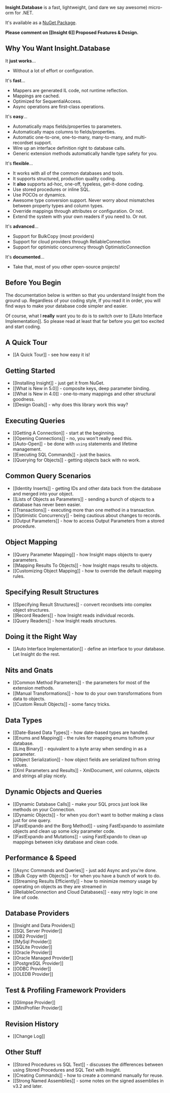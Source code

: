 **Insight.Database** is a fast, lightweight, (and dare we say awesome) micro-orm for .NET.

It's available as a [NuGet Package](http://www.nuget.org/packages/Insight.Database/).


**Please comment on [[Insight 6]] Proposed Features & Design.**


## Why You Want Insight.Database ##
It **just works**...

- Without a lot of effort or configuration.

It's **fast**...

- Mappers are generated IL code, not runtime reflection.
- Mappings are cached.
- Optimized for SequentialAccess.
- Async operations are first-class operations.

It's **easy**...

- Automatically maps fields/properties to parameters.
- Automatically maps columns to fields/properties.
- Automatic one-to-one, one-to-many, many-to-many, and multi-recordset support.
- Wire up an interface definition right to database calls.
- Generic extension methods automatically handle type safety for you.

It's **flexible**...

- It works with all of the common databases and tools.
- It supports structured, production quality coding.
- It **also** supports ad-hoc, one-off, typeless, get-it-done coding.
- Use stored procedures or inline SQL.
- Use POCOs or dynamics.
- Awesome type conversion support. Never worry about mismatches between property types and column types.
- Override mappings through attributes or configuration. Or not.
- Extend the system with your own readers if you need to. Or not.

It's **advanced**...

- Support for BulkCopy (most providers)
- Support for cloud providers through ReliableConnection
- Support for optimistic concurrency through OptimisticConnection

It's **documented**...

- Take that, most of you other open-source projects!

## Before You Begin ##

The documentation below is written so that you understand Insight from the ground up. Regardless of your coding style, If you read it in order, you will find ways to make your database code simpler and easier.

Of course, what I **really** want you to do is to switch over to [[Auto Interface Implementation]]. So please read at least that far before you get too excited and start coding.

## A Quick Tour ##

* [[A Quick Tour]] - see how easy it is!

## Getting Started ##

* [[Installing Insight]] - just get it from NuGet.
* [[What is New in 5.0]] - composite keys, deep parameter binding.
* [[What is New in 4.0]] - one-to-many mappings and other structural goodness.
* [[Design Goals]] - why does this library work this way?

## Executing Queries ##

* [[Getting A Connection]] - start at the beginning.
* [[Opening Connections]] - no, you won't really need this.
* [[Auto-Open]] - be done with `using` statements and lifetime management.
* [[Executing SQL Commands]] - just the basics.
* [[Querying for Objects]] - getting objects back with no work.

## Common Query Scenarios ##

* [[Identity Inserts]] - getting IDs and other data back from the database and merged into your object.
* [[Lists of Objects as Parameters]] - sending a bunch of objects to a database has never been easier.
* [[Transactions]] - executing more than one method in a transaction.
* [[Optimistic Concurrency]] - being cautious about changes to records.
* [[Output Parameters]] - how to access Output Parameters from a stored procedure.

## Object Mapping ##

* [[Query Parameter Mapping]] - how Insight maps objects to query parameters.
* [[Mapping Results To Objects]] - how Insight maps results to objects.
* [[Customizing Object Mapping]] - how to override the default mapping rules.

## Specifying Result Structures ##

* [[Specifying Result Structures]] - convert recordsets into complex object structures.
* [[Record Readers]] - how Insight reads individual records.
* [[Query Readers]] - how Insight reads structures.

## Doing it the Right Way ##

* [[Auto Interface Implementation]] - define an interface to your database. Let Insight do the rest.

## Nits and Gnats ##

* [[Common Method Parameters]] - the parameters for most of the extension methods.
* [[Manual Transformations]] - how to do your own transformations from data to objects.
* [[Custom Result Objects]] - some fancy tricks.

## Data Types ##
* [[Date-Based Data Types]] - how date-based types are handled.
* [[Enums and Mapping]] - the rules for mapping enums to/from your database.
* [[Linq Binary]] - equivalent to a byte array when sending in as a parameter.
* [[Object Serialization]] - how object fields are serialized to/from string values.
* [[Xml Parameters and Results]] - XmlDocument, xml columns, objects and strings all play nicely.

## Dynamic Objects and Queries ##
* [[Dynamic Database Calls]] - make your SQL procs just look like methods on your Connection.
* [[Dynamic Objects]] - for when you don't want to bother making a class just for one query.
* [[FastExpando and the Borg Method]] - using FastExpando to assimilate objects and clean up some icky parameter code.
* [[FastExpando and Mutations]] - using FastExpando to clean up mappings between icky database and clean code.

## Performance & Speed ##
* [[Async Commands and Queries]] - just add Async and you're done.
* [[Bulk Copy with Objects]] - for when you have a bunch of work to do.
* [[Streaming Results Efficiently]] - how to minimize memory usage by operating on objects as they are streamed in
* [[ReliableConnection and Cloud Databases]] - easy retry logic in one line of code.

## Database Providers ##

* [[Insight and Data Providers]]
* [[SQL Server Provider]]
* [[DB2 Provider]]
* [[MySql Provider]]
* [[SQLite Provider]]
* [[Oracle Provider]]
* [[Oracle Managed Provider]]
* [[PostgreSQL Provider]]
* [[ODBC Provider]]
* [[OLEDB Provider]]

## Test & Profiling Framework Providers ##

* [[Glimpse Provider]]
* [[MiniProfiler Provider]]

## Revision History ##
* [[Change Log]]

## Other Stuff ##
* [[Stored Procedures vs SQL Text]] - discusses the differences between using Stored Procedures and SQL Text with Insight.
* [[Creating Commands]] - how to create a command manually for reuse.
* [[Strong Named Assemblies]] - some notes on the signed assemblies in v3.2 and later.